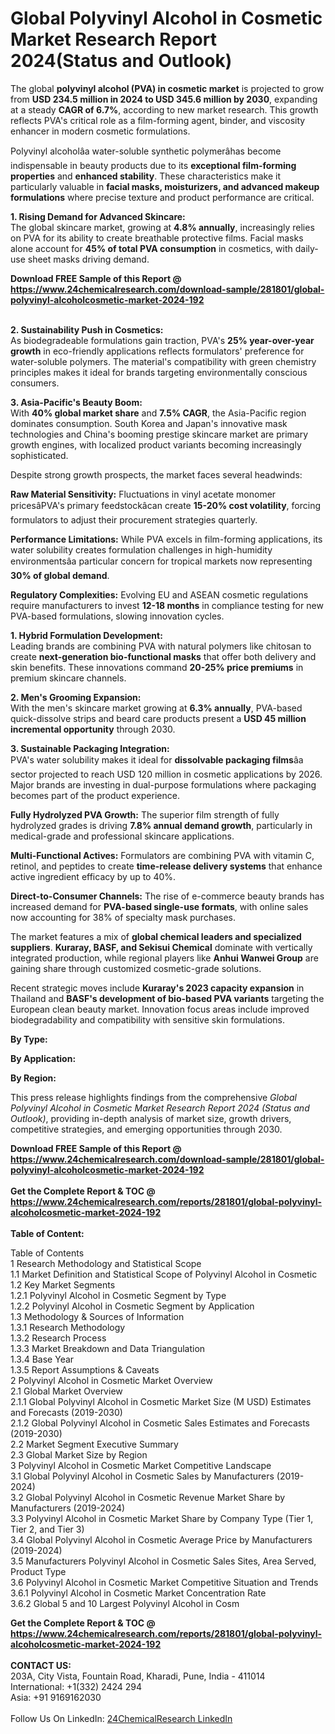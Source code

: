 <h1>Global Polyvinyl Alcohol in Cosmetic Market Research Report 2024(Status and Outlook)</h1><p>The global <strong>polyvinyl alcohol (PVA) in cosmetic market</strong> is projected to grow from <strong>USD 234.5 million in 2024 to USD 345.6 million by 2030</strong>, expanding at a steady <strong>CAGR of 6.7%</strong>, according to new market research. This growth reflects PVA's critical role as a film-forming agent, binder, and viscosity enhancer in modern cosmetic formulations.</p><p>Polyvinyl alcoholâa water-soluble synthetic polymerâhas become indispensable in beauty products due to its <strong>exceptional film-forming properties</strong> and <strong>enhanced stability</strong>. These characteristics make it particularly valuable in <strong>facial masks, moisturizers, and advanced makeup formulations</strong> where precise texture and product performance are critical.</p><p><strong>1. Rising Demand for Advanced Skincare:</strong><br>
The global skincare market, growing at <strong>4.8% annually</strong>, increasingly relies on PVA for its ability to create breathable protective films. Facial masks alone account for <strong>45% of total PVA consumption</strong> in cosmetics, with daily-use sheet masks driving demand.</p><div><b>Download FREE Sample of this Report @ 
            <a href="https://www.24chemicalresearch.com/download-sample/281801/global-polyvinyl-alcoholcosmetic-market-2024-192">
            https://www.24chemicalresearch.com/download-sample/281801/global-polyvinyl-alcoholcosmetic-market-2024-192</a></b></div><br><p><strong>2. Sustainability Push in Cosmetics:</strong><br>
As biodegradeable formulations gain traction, PVA's <strong>25% year-over-year growth</strong> in eco-friendly applications reflects formulators' preference for water-soluble polymers. The material's compatibility with green chemistry principles makes it ideal for brands targeting environmentally conscious consumers.</p><p><strong>3. Asia-Pacific's Beauty Boom:</strong><br>
With <strong>40% global market share</strong> and <strong>7.5% CAGR</strong>, the Asia-Pacific region dominates consumption. South Korea and Japan's innovative mask technologies and China's booming prestige skincare market are primary growth engines, with localized product variants becoming increasingly sophisticated.</p><p>Despite strong growth prospects, the market faces several headwinds:</p><p><strong>Raw Material Sensitivity:</strong> Fluctuations in vinyl acetate monomer pricesâPVA's primary feedstockâcan create <strong>15-20% cost volatility</strong>, forcing formulators to adjust their procurement strategies quarterly.</p><p><strong>Performance Limitations:</strong> While PVA excels in film-forming applications, its water solubility creates formulation challenges in high-humidity environmentsâa particular concern for tropical markets now representing <strong>30% of global demand</strong>.</p><p><strong>Regulatory Complexities:</strong> Evolving EU and ASEAN cosmetic regulations require manufacturers to invest <strong>12-18 months</strong> in compliance testing for new PVA-based formulations, slowing innovation cycles.</p><p><strong>1. Hybrid Formulation Development:</strong><br>
Leading brands are combining PVA with natural polymers like chitosan to create <strong>next-generation bio-functional masks</strong> that offer both delivery and skin benefits. These innovations command <strong>20-25% price premiums</strong> in premium skincare channels.</p><p><strong>2. Men's Grooming Expansion:</strong><br>
With the men's skincare market growing at <strong>6.3% annually</strong>, PVA-based quick-dissolve strips and beard care products present a <strong>USD 45 million incremental opportunity</strong> through 2030.</p><p><strong>3. Sustainable Packaging Integration:</strong><br>
PVA's water solubility makes it ideal for <strong>dissolvable packaging films</strong>âa sector projected to reach USD 120 million in cosmetic applications by 2026. Major brands are investing in dual-purpose formulations where packaging becomes part of the product experience.</p><p><strong>Fully Hydrolyzed PVA Growth:</strong> The superior film strength of fully hydrolyzed grades is driving <strong>7.8% annual demand growth</strong>, particularly in medical-grade and professional skincare applications.</p><p><strong>Multi-Functional Actives:</strong> Formulators are combining PVA with vitamin C, retinol, and peptides to create <strong>time-release delivery systems</strong> that enhance active ingredient efficacy by up to 40%.</p><p><strong>Direct-to-Consumer Channels:</strong> The rise of e-commerce beauty brands has increased demand for <strong>PVA-based single-use formats</strong>, with online sales now accounting for 38% of specialty mask purchases.</p><p>The market features a mix of <strong>global chemical leaders and specialized suppliers</strong>. <strong>Kuraray, BASF, and Sekisui Chemical</strong> dominate with vertically integrated production, while regional players like <strong>Anhui Wanwei Group</strong> are gaining share through customized cosmetic-grade solutions.</p><p>Recent strategic moves include <strong>Kuraray's 2023 capacity expansion</strong> in Thailand and <strong>BASF's development of bio-based PVA variants</strong> targeting the European clean beauty market. Innovation focus areas include improved biodegradability and compatibility with sensitive skin formulations.</p><p><strong>By Type:</strong></p><p><strong>By Application:</strong></p><p><strong>By Region:</strong></p><p>This press release highlights findings from the comprehensive <em>Global Polyvinyl Alcohol in Cosmetic Market Research Report 2024 (Status and Outlook)</em>, providing in-depth analysis of market size, growth drivers, competitive strategies, and emerging opportunities through 2030.</p><div><b>Download FREE Sample of this Report @ 
            <a href="https://www.24chemicalresearch.com/download-sample/281801/global-polyvinyl-alcoholcosmetic-market-2024-192">
            https://www.24chemicalresearch.com/download-sample/281801/global-polyvinyl-alcoholcosmetic-market-2024-192</a></b></div><br><div><b>Get the Complete Report & TOC @ 
            <a href="https://www.24chemicalresearch.com/reports/281801/global-polyvinyl-alcoholcosmetic-market-2024-192">
            https://www.24chemicalresearch.com/reports/281801/global-polyvinyl-alcoholcosmetic-market-2024-192</a></b></div><br>
            <b>Table of Content:</b><p>Table of Contents<br />
 1 Research Methodology and Statistical Scope<br />
 1.1 Market Definition and Statistical Scope of Polyvinyl Alcohol in Cosmetic<br />
 1.2 Key Market Segments<br />
 1.2.1 Polyvinyl Alcohol in Cosmetic Segment by Type<br />
 1.2.2 Polyvinyl Alcohol in Cosmetic Segment by Application<br />
 1.3 Methodology & Sources of Information<br />
 1.3.1 Research Methodology<br />
 1.3.2 Research Process<br />
 1.3.3 Market Breakdown and Data Triangulation<br />
 1.3.4 Base Year<br />
 1.3.5 Report Assumptions & Caveats<br />
 2 Polyvinyl Alcohol in Cosmetic Market Overview<br />
 2.1 Global Market Overview<br />
 2.1.1 Global Polyvinyl Alcohol in Cosmetic Market Size (M USD) Estimates and Forecasts (2019-2030)<br />
 2.1.2 Global Polyvinyl Alcohol in Cosmetic Sales Estimates and Forecasts (2019-2030)<br />
 2.2 Market Segment Executive Summary<br />
 2.3 Global Market Size by Region<br />
 3 Polyvinyl Alcohol in Cosmetic Market Competitive Landscape<br />
 3.1 Global Polyvinyl Alcohol in Cosmetic Sales by Manufacturers (2019-2024)<br />
 3.2 Global Polyvinyl Alcohol in Cosmetic Revenue Market Share by Manufacturers (2019-2024)<br />
 3.3 Polyvinyl Alcohol in Cosmetic Market Share by Company Type (Tier 1, Tier 2, and Tier 3)<br />
 3.4 Global Polyvinyl Alcohol in Cosmetic Average Price by Manufacturers (2019-2024)<br />
 3.5 Manufacturers Polyvinyl Alcohol in Cosmetic Sales Sites, Area Served, Product Type<br />
 3.6 Polyvinyl Alcohol in Cosmetic Market Competitive Situation and Trends<br />
 3.6.1 Polyvinyl Alcohol in Cosmetic Market Concentration Rate<br />
 3.6.2 Global 5 and 10 Largest Polyvinyl Alcohol in Cosm</p><div><b>Get the Complete Report & TOC @ 
            <a href="https://www.24chemicalresearch.com/reports/281801/global-polyvinyl-alcoholcosmetic-market-2024-192">
            https://www.24chemicalresearch.com/reports/281801/global-polyvinyl-alcoholcosmetic-market-2024-192</a></b></div><br><b>CONTACT US:</b><br>
            203A, City Vista, Fountain Road, Kharadi, Pune, India - 411014<br>
            International: +1(332) 2424 294<br>
            Asia: +91 9169162030 <br><br>
            Follow Us On LinkedIn: <a href="https://www.linkedin.com/company/24chemicalresearch/">24ChemicalResearch LinkedIn</a>